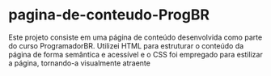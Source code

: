 # pagina-de-conteudo-ProgBR

Este projeto consiste em uma página de conteúdo desenvolvida como parte do curso ProgramadorBR.
Utilizei HTML para estruturar o conteúdo da página de forma semântica e acessível e o CSS foi 
empregado para estilizar a página, tornando-a visualmente atraente
